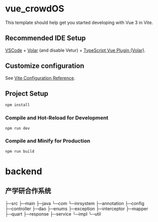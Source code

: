 # vue_crowdOS

This template should help get you started developing with Vue 3 in Vite.

## Recommended IDE Setup

[VSCode](https://code.visualstudio.com/) + [Volar](https://marketplace.visualstudio.com/items?itemName=Vue.volar) (and disable Vetur) + [TypeScript Vue Plugin (Volar)](https://marketplace.visualstudio.com/items?itemName=Vue.vscode-typescript-vue-plugin).

## Customize configuration

See [Vite Configuration Reference](https://vitejs.dev/config/).

## Project Setup

```sh
npm install
```

### Compile and Hot-Reload for Development

```sh
npm run dev
```

### Compile and Minify for Production

```sh
npm run build
```

# backend
## 产学研合作系统
├─src
  ├─main
    ├─java
    └─com
        └─inrsystem
            ├─annotation
            ├─config
            ├─controller
            ├─dao
            ├─enums
            ├─exception
            ├─interceptor
            ├─mapper
            ├─quart
            ├─response
            ├─service 
            └─impl 
            └─util
   
